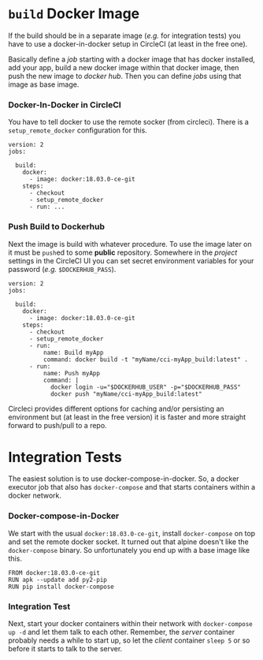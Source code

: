 # `build` Docker Image

If the build should be in a separate image (_e.g._ for integration tests)
you have to use a docker-in-docker setup in CircleCI (at least in the free one).

Basically define a _job_ starting with a docker image that has docker installed,
add your app, build a new docker image within that docker image, then push the
new image to _docker hub_.
Then you can define _jobs_ using that image as base image.

### Docker-In-Docker in CircleCI

You have to tell docker to use the remote socker (from circleci).
There is a `setup_remote_docker` configuration for this.

```
version: 2
jobs:

  build:
    docker:
      - image: docker:18.03.0-ce-git
    steps:
      - checkout
      - setup_remote_docker
      - run: ...
```

### Push Build to Dockerhub

Next the image is build with whatever procedure.
To use the image later on it must be `push`ed to some **public** repository.
Somewhere in the _project_ settings in the CircleCI UI you can set
secret environment variables for your password (_e.g._ `$DOCKERHUB_PASS`).

```
version: 2
jobs:

  build:
    docker:
      - image: docker:18.03.0-ce-git
    steps:
      - checkout
      - setup_remote_docker
      - run:
          name: Build myApp
          command: docker build -t "myName/cci-myApp_build:latest" .
      - run:
          name: Push myApp
          command: |
            docker login -u="$DOCKERHUB_USER" -p="$DOCKERHUB_PASS"
            docker push "myName/cci-myApp_build:latest"
```

Circleci provides different options for caching and/or persisting an
environment but (at least in the free version) it is faster and
more straight forward to push/pull to a repo.

# Integration Tests

The easiest solution is to use docker-compose-in-docker.
So, a docker executor job that also has `docker-compose` and that starts
containers within a docker network.

### Docker-compose-in-Docker

We start with the usual `docker:18.03.0-ce-git`, install `docker-compose` on
top and set the remote docker socket.
It turned out that alpine doesn't like the `docker-compose` binary.
So unfortunately you end up with a base image like this.

```
FROM docker:18.03.0-ce-git
RUN apk --update add py2-pip
RUN pip install docker-compose
```

### Integration Test

Next, start your docker containers within their network with
`docker-compose up -d` and let them talk to each other.
Remember, the _server_ container probably needs a while to start up,
so let the _client_ container `sleep 5` or so before it starts to talk
to the server.
